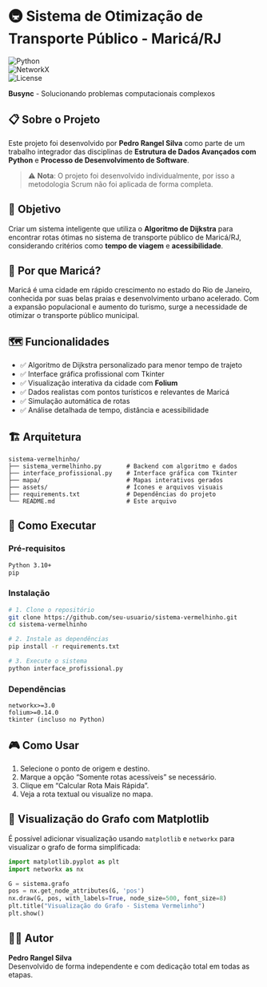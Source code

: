 # 🚇 Sistema de Otimização de Transporte Público - Maricá/RJ

![Python](https://img.shields.io/badge/Python-3.10+-blue.svg)  
![NetworkX](https://img.shields.io/badge/NetworkX-3.0+-green.svg)  
![License](https://img.shields.io/badge/License-MIT-yellow.svg)

**Busync** - Solucionando problemas computacionais complexos

## 📋 Sobre o Projeto

Este projeto foi desenvolvido por **Pedro Rangel Silva** como parte de um trabalho integrador das disciplinas de **Estrutura de Dados Avançados com Python** e **Processo de Desenvolvimento de Software**.

> ⚠️ **Nota**: O projeto foi desenvolvido individualmente, por isso a metodologia Scrum não foi aplicada de forma completa.

## 🎯 Objetivo

Criar um sistema inteligente que utiliza o **Algoritmo de Dijkstra** para encontrar rotas ótimas no sistema de transporte público de Maricá/RJ, considerando critérios como **tempo de viagem** e **acessibilidade**.

## 🌊 Por que Maricá?

Maricá é uma cidade em rápido crescimento no estado do Rio de Janeiro, conhecida por suas belas praias e desenvolvimento urbano acelerado. Com a expansão populacional e aumento do turismo, surge a necessidade de otimizar o transporte público municipal.

## 🗺️ Funcionalidades

- ✅ Algoritmo de Dijkstra personalizado para menor tempo de trajeto  
- ✅ Interface gráfica profissional com Tkinter  
- ✅ Visualização interativa da cidade com **Folium**  
- ✅ Dados realistas com pontos turísticos e relevantes de Maricá  
- ✅ Simulação automática de rotas  
- ✅ Análise detalhada de tempo, distância e acessibilidade

## 🏗️ Arquitetura

```
sistema-vermelhinho/
├── sistema_vermelhinho.py       # Backend com algoritmo e dados
├── interface_profissional.py    # Interface gráfica com Tkinter
├── mapa/                        # Mapas interativos gerados
├── assets/                      # Ícones e arquivos visuais
├── requirements.txt             # Dependências do projeto
└── README.md                    # Este arquivo
```

## 🚀 Como Executar

### Pré-requisitos

```bash
Python 3.10+
pip
```

### Instalação

```bash
# 1. Clone o repositório
git clone https://github.com/seu-usuario/sistema-vermelhinho.git
cd sistema-vermelhinho

# 2. Instale as dependências
pip install -r requirements.txt

# 3. Execute o sistema
python interface_profissional.py
```

### Dependências

```
networkx>=3.0
folium>=0.14.0
tkinter (incluso no Python)
```

## 🎮 Como Usar

1. Selecione o ponto de origem e destino.
2. Marque a opção “Somente rotas acessíveis” se necessário.
3. Clique em “Calcular Rota Mais Rápida”.
4. Veja a rota textual ou visualize no mapa.

## 📌 Visualização do Grafo com Matplotlib

É possível adicionar visualização usando `matplotlib` e `networkx` para visualizar o grafo de forma simplificada:

```python
import matplotlib.pyplot as plt
import networkx as nx

G = sistema.grafo
pos = nx.get_node_attributes(G, 'pos')
nx.draw(G, pos, with_labels=True, node_size=500, font_size=8)
plt.title("Visualização do Grafo - Sistema Vermelinho")
plt.show()
```

## 🧑‍💻 Autor

**Pedro Rangel Silva**  
Desenvolvido de forma independente e com dedicação total em todas as etapas.
